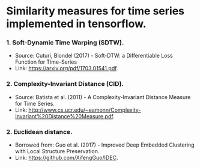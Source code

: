 # Similarity measures for time series implemented in tensorflow.
### 1. Soft-Dynamic Time Warping (SDTW).
  - Source: Cuturi, Blondel (2017) - Soft-DTW: a Differentiable Loss Function for Time-Series
  - Link: https://arxiv.org/pdf/1703.01541.pdf. 
### 2. Complexity-Invariant Distance (CID).
  - Source: Batista et al. (2011) - A Complexity-Invariant Distance Measure for Time Series.
  - Link: http://www.cs.ucr.edu/~eamonn/Complexity-Invariant%20Distance%20Measure.pdf.
### 2. Euclidean distance.
  - Borrowed from: Guo et al. (2017) - Improved Deep Embedded Clustering with Local Structure Preservation.
  - Link: https://github.com/XifengGuo/IDEC.
